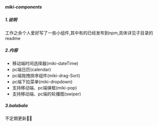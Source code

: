 ##### miki-components

##### 1.说明

工作之余个人爱好写了一些小组件,其中有的已经发布到npm,具体详见子目录的readme

##### 2.内容

* 移动端时间选择器(miki-dateTime)
* pc端日历(calendar)
* pc端拖拽排序组件(miki-drag-Sort)
* pc端下拉菜单(miki-dropdown)
* 支持移动端、pc端弹框(miki-pop)
* 支持移动端、pc端的轮播图(swiper)

##### 3.balabala

不定期更新🤦‍♀️

##### 


